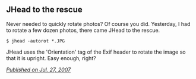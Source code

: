 ## JHead to the rescue

Never needed to quickly rotate photos? Of course you did.
Yesterday, I had to rotate a few dozen photos, there came JHead to the rescue.

`$ jhead -autorot *.JPG`

JHead uses the 'Orientation' tag of the Exif header to rotate the image so that it is upright. Easy enough, right?

[*Published on Jul. 27, 2007*](https://x-sa.blogspot.com/2007/07/jhead-to-rescue.html)
